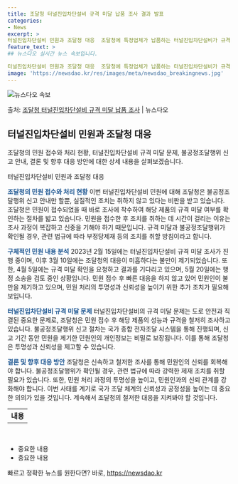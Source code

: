 ```yaml
---
title: 조달청 터널진입차단설비 규격 미달 납품 조사 결과 발표
categories:
- News
excerpt: >
터널진입차단설비 민원과 조달청 대응  조달청에 특정업체가 납품하는 터널진입차단설비가 규격 미달이라는 민원이 …
feature_text: >
## 뉴스다오 실시간 뉴스 속보입니다.

터널진입차단설비 민원과 조달청 대응  조달청에 특정업체가 납품하는 터널진입차단설비가 규격 미달이라는 민원이 …
image: 'https://newsdao.kr/res/images/meta/newsdao_breakingnews.jpg'
---
```


![뉴스다오 속보](https://newsdao.kr/res/images/meta/newsdao_breakingnews.jpg)

<p>출처: <a href="https://newsdao.kr/4645" rel="dofollow">조달청 터널진입차단설비 규격 미달 납품 조사</a> | 뉴스다오</p>

<h2 data-ke-size="size26">터널진입차단설비 민원과 조달청 대응</h2>
조달청의 민원 접수와 처리 현황, 터널진입차단설비 규격 미달 문제, 불공정조달행위 신고 안내, 결론 및 향후 대응 방안에 대한 상세 내용을 살펴보겠습니다.

<p data-ke-size="size16">터널진입차단설비 민원과 조달청 대응</p>
<b><span style="color: #1a5490;">조달청의 민원 접수와 처리 현황</span></b>
이번 터널진입차단설비 민원에 대해 조달청은 불공정조달행위 신고 안내만 할뿐, 실질적인 조치는 취하지 않고 있다는 비판을 받고 있습니다. 조달청은 민원이 접수되었을 때 바로 조사에 착수하여 해당 제품의 규격 미달 여부를 확인하는 절차를 밟고 있습니다. 민원을 접수한 후 조치를 취하는 데 시간이 걸리는 이유는 조사 과정이 복잡하고 신중을 기해야 하기 때문입니다. 규격 미달과 불공정조달행위가 확인될 경우, 관련 법규에 따라 부정당제재 등의 조치를 취할 방침이라고 합니다.

<b><span style="color: #1a5490;">구체적인 민원 내용 분석</span></b>
2023년 2월 15일에는 터널진입차단설비 규격 미달 조사가 진행 중이며, 이후 3월 10일에는 조달청의 대응이 미흡하다는 불만이 제기되었습니다. 또한, 4월 5일에는 규격 미달 확인을 요청하고 결과를 기다리고 있으며, 5월 20일에는 행정 소송을 검토 중인 상황입니다. 민원 접수 후 빠른 대응을 하지 않고 있어 민원인이 불만을 제기하고 있으며, 민원 처리의 투명성과 신뢰성을 높이기 위한 추가 조치가 필요해 보입니다.

<b><span style="color: #1a5490;">터널진입차단설비 규격 미달 문제</span></b>
터널진입차단설비의 규격 미달 문제는 도로 안전과 직결된 중요한 문제로, 조달청은 민원 접수 후 해당 제품의 성능과 규격을 철저히 조사하고 있습니다. 불공정조달행위 신고 절차는 국가 종합 전자조달 시스템을 통해 진행되며, 신고 기간 동안 민원을 제기한 민원인의 개인정보는 비밀로 보장됩니다. 이를 통해 조달청은 투명성과 신뢰성을 제고할 수 있습니다.

<b><span style="color: #1a5490;">결론 및 향후 대응 방안</span></b>
조달청은 신속하고 철저한 조사를 통해 민원인의 신뢰를 회복해야 합니다. 불공정조달행위가 확인될 경우, 관련 법규에 따라 강력한 제재 조치를 취할 필요가 있습니다. 또한, 민원 처리 과정의 투명성을 높이고, 민원인과의 신뢰 관계를 강화해야 합니다. 이번 사태를 계기로 국가 조달 체계의 신뢰성과 공정성을 높이는 데 중요한 의의가 있을 것입니다. 계속해서 조달청의 철저한 대응을 지켜봐야 할 것입니다. 
<p data-ke-size="size16"></p>
<table>
	<tbody>
		<tr>
			<td style="text-align: center; height: 17px;"><b>내용</b></td>
		</tr>
	</tbody>
</table>
<p data-ke-size="size16">&nbsp;</p>
<ul>
	<li>중요한 내용</li>
	<li>중요한 내용</li>
</ul> 

빠르고 정확한 뉴스를 원한다면? 바로, <a href="https://newsdao.kr" rel="dofollow">https://newsdao.kr</a>


    
